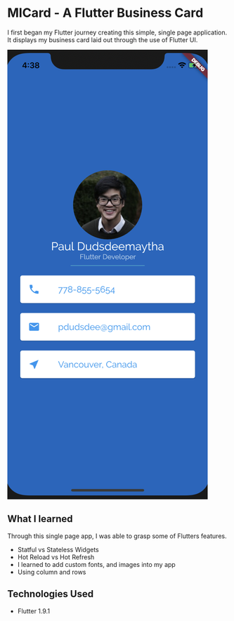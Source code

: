# MICard - A Flutter Business Card

I first began my Flutter journey creating this simple, single page application. It displays my business card laid out through the use of Flutter UI.

![Screenshot of MiCard](Assets/mi_card_screenshot.png)

## What I learned

Through this single page app, I was able to grasp some of Flutters features.

- Statful vs Stateless Widgets
- Hot Reload vs Hot Refresh
- I learned to add custom fonts, and images into my app
- Using column and rows

## Technologies Used

- Flutter 1.9.1

